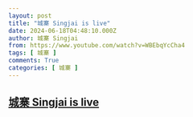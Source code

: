 ```yaml
---
layout: post
title: "城寨 Singjai is live"
date: 2024-06-18T04:48:10.000Z
author: 城寨 Singjai
from: https://www.youtube.com/watch?v=WBEbqYcCha4
tags: [ 城寨 ]
comments: True
categories: [ 城寨 ]
---
```

<!--1718686090000-->
[城寨 Singjai is live](https://www.youtube.com/watch?v=WBEbqYcCha4)
------

<div>

</div>
